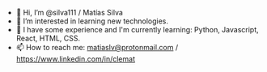 - 👋 Hi, I’m @silva111 / Matías Silva
- 👀 I’m interested in learning new technologies.
- 🌱 I have some experience and I'm currently learning: Python, Javascript, React, HTML, CSS.
- 📫 How to reach me: matiaslv@protonmail.com / https://www.linkedin.com/in/clemat

